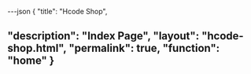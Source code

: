 ---json
{
"title": "Hcode Shop",

"description": "Index Page",
"layout": "hcode-shop.html",
"permalink": true,
 "function": "home"
}
---
